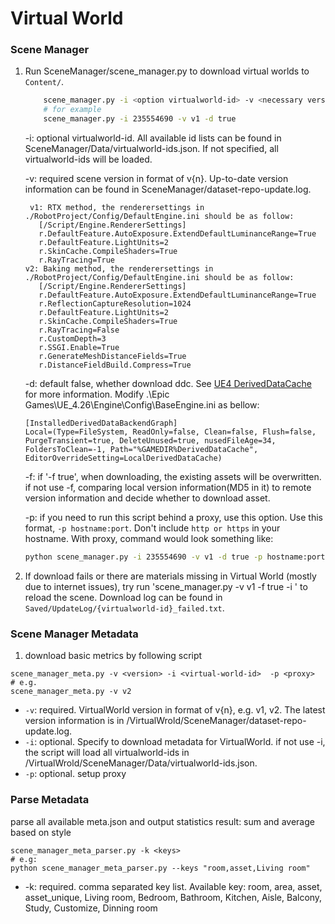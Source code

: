 
# Virtual World

### Scene Manager

1. Run SceneManager/scene_manager.py to download virtual worlds to `Content/`.

	```bash
        scene_manager.py -i <option virtualworld-id> -v <necessary version-info> -d <option is_download_ddc> -p <proxy_host:proxy_port>
        # for example
        scene_manager.py -i 235554690 -v v1 -d true
	```

   -i: optional virtualworld-id. All available id lists can be found in SceneManager/Data/virtualworld-ids.json. If not specified, all virtualworld-ids will be loaded.
   
   -v: required scene version in format of v{n}. Up-to-date version information can be found in SceneManager/dataset-repo-update.log.
   
   ```
	v1: RTX method, the renderersettings in ./RobotProject/Config/DefaultEngine.ini should be as follow:
      [/Script/Engine.RendererSettings]
      r.DefaultFeature.AutoExposure.ExtendDefaultLuminanceRange=True
      r.DefaultFeature.LightUnits=2
      r.SkinCache.CompileShaders=True
      r.RayTracing=True
   v2: Baking method, the renderersettings in ./RobotProject/Config/DefaultEngine.ini should be as follow:
      [/Script/Engine.RendererSettings]
      r.DefaultFeature.AutoExposure.ExtendDefaultLuminanceRange=True
      r.ReflectionCaptureResolution=1024
      r.DefaultFeature.LightUnits=2
      r.SkinCache.CompileShaders=True
      r.RayTracing=False
      r.CustomDepth=3
      r.SSGI.Enable=True
      r.GenerateMeshDistanceFields=True
      r.DistanceFieldBuild.Compress=True
	```
   
   -d: default false, whether download ddc. See [UE4 DerivedDataCache](https://docs.unrealengine.com/4.26/en-US/ProductionPipelines/DerivedDataCache/) for more information.  Modify .\Epic Games\UE_4.26\Engine\Config\BaseEngine.ini as bellow:

	```
	[InstalledDerivedDataBackendGraph]
	Local=(Type=FileSystem, ReadOnly=false, Clean=false, Flush=false, PurgeTransient=true, DeleteUnused=true, nusedFileAge=34, FoldersToClean=-1, Path="%GAMEDIR%DerivedDataCache", EditorOverrideSetting=LocalDerivedDataCache)
	```

   -f: if '-f true', when downloading, the existing assets will be overwritten. if not use -f, comparing local version information(MD5 in it) to remote version information and decide whether to download asset.

   -p: if you need to run this script behind a proxy, use this option. Use this format, `-p hostname:port`. Don't include `http or https` in your hostname.
	With proxy, command would look something like:
	```bash
	python scene_manager.py -i 235554690 -v v1 -d true -p hostname:port
	```

2. If download fails or there are materials missing in Virtual World (mostly due to internet issues), try run 'scene_manager.py -v v1 -f true -i <virtualworld-id>' to reload the scene. Download log can be found in `Saved/UpdateLog/{virtualworld-id}_failed.txt`.

### Scene Manager Metadata
1. download basic metrics by following script
```
scene_manager_meta.py -v <version> -i <virtual-world-id>  -p <proxy>
# e.g.
scene_manager_meta.py -v v2
```
* `-v`: required. VirtualWorld version in format of v{n}, e.g. v1, v2. The latest version information is in /VirtualWrold/SceneManager/dataset-repo-update.log.  
* `-i`: optional. Specify to download metadata for VirtualWorld. if not use -i, the script will load all virtualworld-ids in /VirtualWrold/SceneManager/Data/virtualworld-ids.json.
* `-p`: optional. setup proxy

### Parse Metadata
parse all available meta.json and output statistics result: sum and average based on style
```
scene_manager_meta_parser.py -k <keys>
# e.g: 
python scene_manager_meta_parser.py --keys "room,asset,Living room"
 ```

* -k: required. comma separated key list. Available key: 
 room, area, asset, asset_unique, Living room, Bedroom, Bathroom, Kitchen, Aisle, Balcony, Study, Customize, Dinning room	

